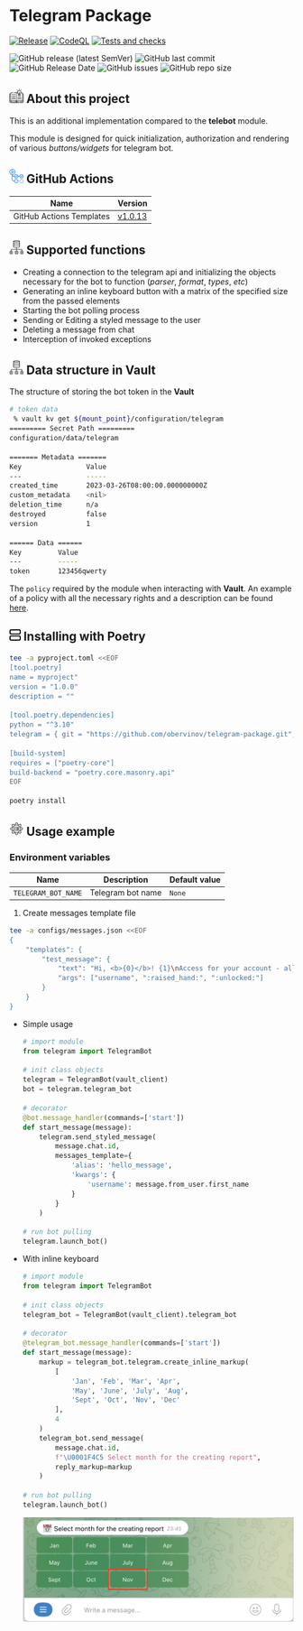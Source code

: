 # Telegram Package
[![Release](https://github.com/obervinov/telegram-package/actions/workflows/release.yaml/badge.svg)](https://github.com/obervinov/telegram-package/actions/workflows/release.yaml)
[![CodeQL](https://github.com/obervinov/telegram-package/actions/workflows/github-code-scanning/codeql/badge.svg)](https://github.com/obervinov/telegram-package/actions/workflows/github-code-scanning/codeql)
[![Tests and checks](https://github.com/obervinov/telegram-package/actions/workflows/pr.yaml/badge.svg)](https://github.com/obervinov/telegram-package/actions/workflows/pr.yaml)

![GitHub release (latest SemVer)](https://img.shields.io/github/v/release/obervinov/telegram-package?style=for-the-badge)
![GitHub last commit](https://img.shields.io/github/last-commit/obervinov/telegram-package?style=for-the-badge)
![GitHub Release Date](https://img.shields.io/github/release-date/obervinov/telegram-package?style=for-the-badge)
![GitHub issues](https://img.shields.io/github/issues/obervinov/telegram-package?style=for-the-badge)
![GitHub repo size](https://img.shields.io/github/repo-size/obervinov/telegram-package?style=for-the-badge)

## <img src="https://github.com/obervinov/_templates/blob/main/icons/book.png" width="25" title="about"> About this project
This is an additional implementation compared to the **telebot** module.

This module is designed for quick initialization, authorization and rendering of various _buttons/widgets_ for telegram bot.

## <img src="https://github.com/obervinov/_templates/blob/main/icons/github-actions.png" width="25" title="github-actions"> GitHub Actions
| Name  | Version |
| ------------------------ | ----------- |
| GitHub Actions Templates | [v1.0.13](https://github.com/obervinov/_templates/tree/v1.0.13) |


## <img src="https://github.com/obervinov/_templates/blob/main/icons/requirements.png" width="25" title="functions"> Supported functions
- Creating a connection to the telegram api and initializing the objects necessary for the bot to function (_parser_, _format_, _types_, _etc_)
- Generating an inline keyboard button with a matrix of the specified size from the passed elements
- Starting the bot polling process
- Sending or Editing a styled message to the user
- Deleting a message from chat
- Interception of invoked exceptions


## <img src="https://github.com/obervinov/_templates/blob/main/icons/requirements.png" width="25" title="functions"> Data structure in Vault
The structure of storing the bot token in the **Vault**
```bash
# token data
 % vault kv get ${mount_point}/configuration/telegram
========= Secret Path =========
configuration/data/telegram

======= Metadata =======
Key                Value
---                -----
created_time       2023-03-26T08:00:00.000000000Z
custom_metadata    <nil>
deletion_time      n/a
destroyed          false
version            1

====== Data ======
Key         Value
---         -----
token       123456qwerty
```


The `policy` required by the module when interacting with **Vault**.
An example of a policy with all the necessary rights and a description can be found [here](tests/vault/policy.hcl).

## <img src="https://github.com/obervinov/_templates/blob/main/icons/stack2.png" width="20" title="install"> Installing with Poetry
```bash
tee -a pyproject.toml <<EOF
[tool.poetry]
name = myproject"
version = "1.0.0"
description = ""

[tool.poetry.dependencies]
python = "^3.10"
telegram = { git = "https://github.com/obervinov/telegram-package.git", tag = "v1.2.0" }

[build-system]
requires = ["poetry-core"]
build-backend = "poetry.core.masonry.api"
EOF

poetry install
```

## <img src="https://github.com/obervinov/_templates/blob/main/icons/config.png" width="25" title="usage"> Usage example
### Environment variables
| Name  | Description | Default value |
| ------------------- | ----------------- | ------ |
| `TELEGRAM_BOT_NAME` | Telegram bot name | `None` |

1. Create messages template file
```bash
tee -a configs/messages.json <<EOF
{
    "templates": {
        "test_message": {
            "text": "Hi, <b>{0}</b>! {1}\nAccess for your account - allowed {2}",
            "args": ["username", ":raised_hand:", ":unlocked:"]
        }
    }
}
```

- Simple usage
    ```python
    # import module
    from telegram import TelegramBot

    # init class objects
    telegram = TelegramBot(vault_client)
    bot = telegram.telegram_bot

    # decorator
    @bot.message_handler(commands=['start'])
    def start_message(message):
        telegram.send_styled_message(
            message.chat.id,
            messages_template={
                'alias': 'hello_message',
                'kwargs': {
                    'username': message.from_user.first_name
                }
            }
        )  
    
    # run bot pulling
    telegram.launch_bot()
    ```

- With inline keyboard
    ```python
    # import module
    from telegram import TelegramBot

    # init class objects
    telegram_bot = TelegramBot(vault_client).telegram_bot

    # decorator
    @telegram_bot.message_handler(commands=['start'])
    def start_message(message):
        markup = telegram_bot.telegram.create_inline_markup(
            [
                'Jan', 'Feb', 'Mar', 'Apr',
                'May', 'June', 'July', 'Aug',
                'Sept', 'Oct', 'Nov', 'Dec'
            ],
            4
        )
        telegram_bot.send_message(
            message.chat.id,
            f"\U0001F4C5 Select month for the creating report",
            reply_markup=markup
        )

    # run bot pulling
    telegram.launch_bot()
    ```
    <img src="https://github.com/obervinov/telegram-package/blob/main/doc/inline_keyboard_example.png" width="750" title="inline_keyboard_example">
